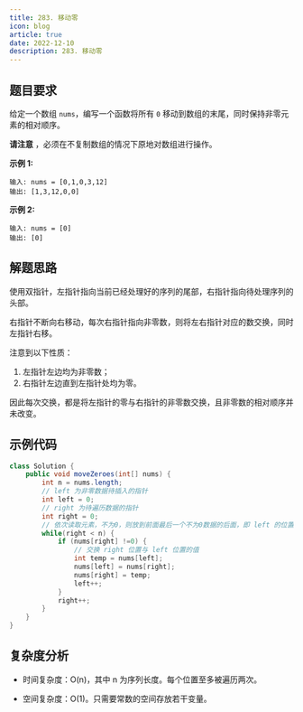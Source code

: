 ```yaml
---
title: 283. 移动零
icon: blog
article: true
date: 2022-12-10
description: 283. 移动零
---
```


## 题目要求

给定一个数组 `nums`，编写一个函数将所有 `0` 移动到数组的末尾，同时保持非零元素的相对顺序。

**请注意** ，必须在不复制数组的情况下原地对数组进行操作。

**示例 1:**

```
输入: nums = [0,1,0,3,12]
输出: [1,3,12,0,0]
```

**示例 2:**

```
输入: nums = [0]
输出: [0]
```

## 解题思路

使用双指针，左指针指向当前已经处理好的序列的尾部，右指针指向待处理序列的头部。

右指针不断向右移动，每次右指针指向非零数，则将左右指针对应的数交换，同时左指针右移。

注意到以下性质：

1. 左指针左边均为非零数；
2. 右指针左边直到左指针处均为零。

因此每次交换，都是将左指针的零与右指针的非零数交换，且非零数的相对顺序并未改变。

## 示例代码

```java
class Solution {
    public void moveZeroes(int[] nums) {
        int n = nums.length;
        // left 为非零数据待插入的指针
        int left = 0;
        // right 为待遍历数据的指针
        int right = 0;
        // 依次读取元素，不为0，则放到前面最后一个不为0数据的后面，即 left 的位置
        while(right < n) {
            if (nums[right] !=0) {
                // 交换 right 位置与 left 位置的值
                int temp = nums[left];
                nums[left] = nums[right];
                nums[right] = temp;
                left++;
            }
            right++;
        }
    }
}
```

## 复杂度分析

- 时间复杂度：O(n)，其中 n 为序列长度。每个位置至多被遍历两次。

- 空间复杂度：O(1)。只需要常数的空间存放若干变量。
